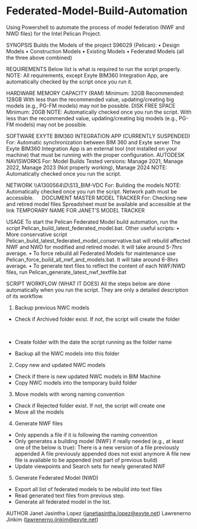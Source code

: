 # Federated-Model-Build-Automation
Using Powershell to automate the process of model federation (NWF and NWD files) for the Intel Pelican Project.

SYNOPSIS
Builds the Models of the project S96029 (Pelican):
•	Design Models
•	Construction Models
•	Existing Models
•	Federated Models (all the three above combined)

REQUIREMENTS
Below list is what is required to run the script properly.
NOTE: All requirements, except Exyte BIM360 Integration App, are automatically checked by the script once you run it.

HARDWARE
MEMORY CAPACITY (RAM)
Minimum: 32GB
Recommended: 128GB
With less than the recommended value, updating/creating big models (e.g., PG-FM  models) may not be possible.
DISK FREE SPACE
Minimum: 20GB
NOTE: Automatically checked once you run the script.
With less than the recommended value, updating/creating big models (e.g., PG-FM  models) may not be possible.

SOFTWARE
EXYTE BIM360 INTEGRATION APP (CURRENTLY SUSPENDED)
For: Automatic synchronization between BIM 360 and Exyte server
The Exyte BIM360 Integration App is an external tool (not installed on your machine) that must be running with the proper configuration.
AUTODESK NAVISWORKS
For: Model Builds
Tested versions: Manage 2021, Manage 2022, Manage 2023 (Not properly working), Manage 2024
NOTE: Automatically checked once you run the script.

NETWORK
\\\A1300564\D\S13_BIM-VDC
For: Building the models
NOTE: Automatically checked once you run the script.
Network path must be accessible.
 
DOCUMENT
MASTER MODEL TRACKER
For: Checking new and retired model files
Spreadsheet must be available and accessible at the link  TEMPORARY NAME FOR JANET’S MODEL TRACKER

USAGE
To start the Pelican Federated Model build automation, run the script Pelican_build_latest_federated_model.bat.
Other useful scripts:
•	More conservative script Pelican_build_latest_federated_model_conservative.bat will rebuild affected NWF and NWD for modified and retired model. It will take around 5-7hrs average.
•	To force rebuild all Federated Models for maintenance use Pelican_force_build_all_nwf_and_models.bat. It will take around 6-8hrs average.
•	To generate text files to reflect the content of each NWF/NWD files, run Pelican_generate_latest_nwf_textfile.bat

SCRIPT WORKFLOW (WHAT IT DOES)
All the steps below are done automatically when you run the script. They are only a detailed description of its workflow.
1.	Backup previous NWC models
- Check if Archived folder exist. If not, the script will create the folder
 
 
- Create folder with the date the script running as the folder name
 
- Backup all the NWC models into this folder

2.	Copy new and updated NWC models
- Check if there is new updated NWC models in BIM Machine
- Copy NWC models into the temporary build folder

3.	Move models with wrong naming convention
- Check if Rejected folder exist. If not, the script will create one
- Move all the models

4.	Generate NWF files
- Only appends a file if it is following the naming convention
- Only generates a building model (NWF) if really needed (e.g., at least one of the below is true):
There is a new version of a file previously appended
A file previously appended does not exist anymore
A file new file is available to be appended (not part of previous build)
- Update viewpoints and Search sets for newly generated NWF

5.	Generate Federated Model (NWD)
- Export all list of federated models to be rebuild into text files
- Read generated text files from previous step.
- Generate all federated model in the list.

AUTHOR
Janet Jasintha Lopez (janetjasintha.lopez@exyte.net)
Lawrenerno Jinkim (lawrenerno.jinkim@exyte.net)
